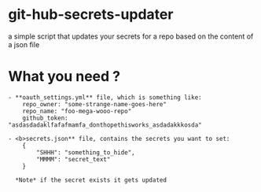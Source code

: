 # git-hub-secrets-updater
 a simple script that updates your secrets for a repo based on the content of a json file

# What you need ?
    - **oauth_settings.yml** file, which is something like:
        repo_owner: "some-strange-name-goes-here"
        repo_name: "foo-mega-wooo-repo"
        github_token: "asdasdadaklfafafmamfa_donthopethisworks_asdadakkkosda"

    - <b>secrets.json** file, contains the secrets you want to set:
        {
            "SHHH": "something_to_hide",
            "MMMM": "secret_text"
        }

      *Note* if the secret exists it gets updated
